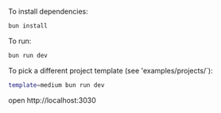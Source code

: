 To install dependencies:

```sh
bun install
```

To run:

```sh
bun run dev
```

To pick a different project template (see 'examples/projects/`):

```sh
template=medium bun run dev
```

open http://localhost:3030
